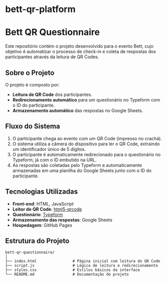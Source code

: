 # bett-qr-platform
# Bett QR Questionnaire

Este repositório contém o projeto desenvolvido para o evento Bett, cujo objetivo é automatizar o processo de check-in e coleta de respostas dos participantes através da leitura de QR Codes.

## Sobre o Projeto

O projeto é composto por:
- **Leitura de QR Code** dos participantes.
- **Redirecionamento automático** para um questionário no Typeform com o ID do participante.
- **Armazenamento automático** das respostas no Google Sheets.

## Fluxo do Sistema

1. O participante chega ao evento com um QR Code (impresso no crachá).
2. O sistema utiliza a câmera do dispositivo para ler o QR Code, extraindo um identificador único de 5 dígitos.
3. O participante é automaticamente redirecionado para o questionário no Typeform, já com o ID embutido na URL.
4. As respostas são coletadas pelo Typeform e automaticamente armazenadas em uma planilha do Google Sheets junto com o ID do participante.

## Tecnologias Utilizadas

- **Front-end**: HTML, JavaScript
- **Leitor de QR Code**: [html5-qrcode](https://github.com/mebjas/html5-qrcode)
- **Questionário**: [Typeform](https://www.typeform.com/)
- **Armazenamento das respostas**: Google Sheets
- **Hospedagem**: GitHub Pages

## Estrutura do Projeto

```
bett-qr-questionnaire/
│
├── index.html                # Página inicial com leitura do QR Code
├── script.js                 # Lógica de leitura e redirecionamento
├── styles.css                # Estilos básicos da interface
└── README.md                 # Documentação do projeto
```

